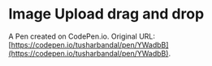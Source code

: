 # Image Upload drag and drop

A Pen created on CodePen.io. Original URL: [https://codepen.io/tusharbandal/pen/YWadbB](https://codepen.io/tusharbandal/pen/YWadbB).

